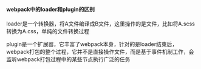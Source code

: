 #### webpack中的loader和plugin的区别

loader是一个转换器，将A文件编译成B文件，这里操作的是文件，比如将A.scss转换为A.css，单纯的文件转换过程



plugin是一个扩展器，它丰富了webpack本身，针对的是loader结束后，webpack打包的整个过程，它并不是直接操作文件，而是基于事件机制工作，会监听webpack打包过程中的某些节点执行广泛的任务
